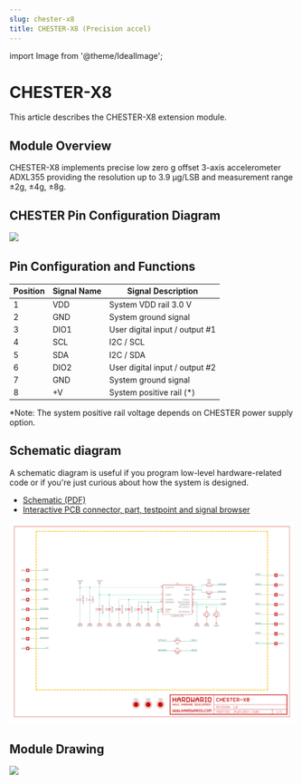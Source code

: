 ```yaml
---
slug: chester-x8
title: CHESTER-X8 (Precision accel)
---
```

import Image from '@theme/IdealImage';

# CHESTER-X8
This article describes the CHESTER-X8 extension module.

## Module Overview
CHESTER-X8 implements precise low zero g offset 3-axis accelerometer ADXL355 providing the resolution up to 3.9 μg/LSB and measurement range ±2g, ±4g, ±8g.

## CHESTER Pin Configuration Diagram

![](tb-chester-x8.png)

## Pin Configuration and Functions

| Position | Signal Name | Signal Description             |
| -------- | ----------- | ------------------------------ |
| 1        | VDD         | System VDD rail 3.0 V          |
| 2        | GND         | System ground signal           |
| 3        | DIO1        | User digital input / output #1 |
| 4        | SCL         | I2C / SCL                      |
| 5        | SDA         | I2C / SDA                      |
| 6        | DIO2        | User digital input / output #2 |
| 7        | GND         | System ground signal           |
| 8        | +V          | System positive rail (*)       |

*Note: The system positive rail voltage depends on CHESTER power supply option.

## Schematic diagram

A schematic diagram is useful if you program low-level hardware-related code or if you're just curious about how the system is designed.

- [Schematic (PDF)](schematics/hio-chester-x8-r1.0.pdf)
- [Interactive PCB connector, part, testpoint and signal browser](pathname:///download/ibom/hio-chester-x8-r1.0.html)

![](schematics/hio-chester-x8-r1.0-1.png)

## Module Drawing

![](pc-chester-x8.png)
